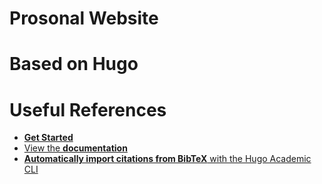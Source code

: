# Prosonal Website
# Based on Hugo

# Useful References
- [**Get Started**](https://wowchemy.com/hugo-themes/)
- [View the **documentation**](https://wowchemy.com/docs/)
- [**Automatically import citations from BibTeX** with the Hugo Academic CLI](https://github.com/wowchemy/hugo-academic-cli)
